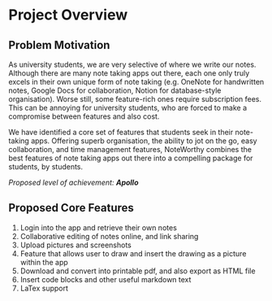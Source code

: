 # Project Overview

## Problem Motivation
As university students, we are very selective of where we write our notes. Although there are many note taking apps out there, each one
only truly excels in their own unique form of note taking (e.g. OneNote for handwritten notes, Google Docs for collaboration, Notion for
database-style organisation). Worse still, some feature-rich ones require subscription fees. This can be annoying for university
students, who are forced to make a compromise between features and also cost. 

We have identified a core set of features that students seek in their note-taking apps. Offering superb organisation, the ability to jot
on the go, easy collaboration, and time management features, NoteWorthy combines the best features of note taking apps out there into a
compelling package for students, by students.

*Proposed level of achievement:* ***Apollo***

## Proposed Core Features
1. Login into the app and retrieve their own notes
1. Collaborative editing of notes online, and link sharing
1. Upload pictures and screenshots
1. Feature that allows user to draw and insert the drawing as a picture within the app
1. Download and convert into printable pdf, and also export as HTML file
1. Insert code blocks and other useful markdown text
1. LaTex support